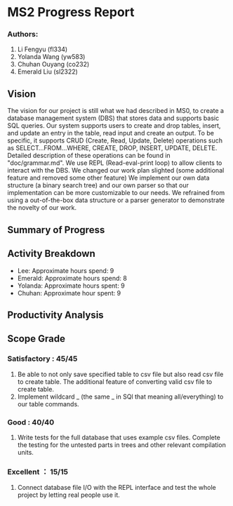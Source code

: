 # MS2 Progress Report

### Authors:

1. Li Fengyu (fl334)
2. Yolanda Wang (yw583)
3. Chuhan Ouyang (co232)
4. Emerald Liu (sl2322)

## Vision

The vision for our project is still what we had described in MS0, to create a database management system (DBS) that stores data and supports basic SQL queries. Our system supports users to create and drop tables, insert, and update an entry in the table, read input and create an output. To be specific, it supports CRUD (Create, Read, Update, Delete) operations such as SELECT…FROM…WHERE, CREATE, DROP, INSERT, UPDATE, DELETE. Detailed description of these operations can be found in "doc/grammar.md". We use REPL (Read-eval-print loop) to allow clients to interact with the DBS. We changed our work plan slighted (some additional feature and removed some other feature)
We implement our own data structure (a binary search tree) and our own parser so that our implementation can be more customizable to our needs. We refrained from using a out-of-the-box data structure or a parser generator to demonstrate the novelty of our work.

## Summary of Progress

## Activity Breakdown

- Lee: Approximate hours spend: 9
- Emerald: Approximate hours spend: 8
- Yolanda: Approximate hours spent: 9
- Chuhan: Approximate hour spent: 9

## Productivity Analysis

## Scope Grade

### Satisfactory : 45/45

1. Be able to not only save specified table to csv file but also read csv file to create table. The additional feature of converting valid csv file to create table.
2. Implement wildcard _ (the same _ in SQl that meaning all/everything) to our table commands.

### Good : 40/40

1. Write tests for the full database that uses example csv files. Complete the testing for the untested parts in trees and other relevant compilation units.

### Excellent ： 15/15

1. Connect database file I/O with the REPL interface and test the whole project by letting real people use it.
